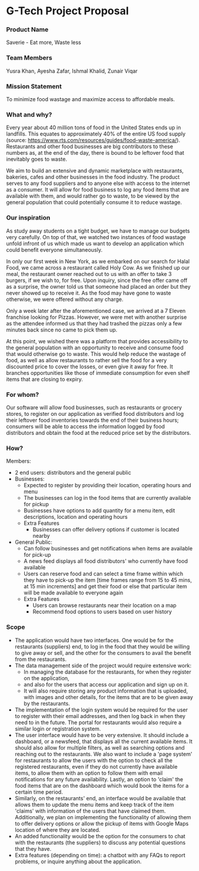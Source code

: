 # G-Tech Project Proposal

### **Product Name**
Saverie - Eat more, Waste less

### **Team Members**
Yusra Khan, Ayesha Zafar, Ishmal Khalid, Zunair Viqar

### **Mission Statement**
To minimize food wastage and maximize access to affordable meals.

### **What and why?**

Every year about 40 million tons of food in the United States ends up in landfills. This equates to approximately 40% of the entire US food supply (source: https://www.rts.com/resources/guides/food-waste-america/). Restaurants and other food businesses are big contributors to these numbers as, at the end of the day, there is bound to be leftover food that inevitably goes to waste.

We aim to build an extensive and dynamic marketplace with restaurants, bakeries, cafes and other businesses in the food industry. The product serves to any food suppliers and to anyone else with access to the internet as a consumer. It will allow for food business to log any food items that are available with them, and would rather go to waste, to be viewed by the general population that could potentially consume it to reduce wastage.

### **Our inspiration**

As study away students on a tight budget, we have to manage our budgets very carefully. On top of that, we watched two instances of food wastage unfold infront of us which made us want to develop an application which could benefit everyone simultaneously.

In only our first week in New York, as we embarked on our search for Halal Food, we came across a restaurant called Holy Cow. As we finished up our meal, the restaurant owner reached out to us with an offer to take 3 burgers, if we wish to, for free. Upon inquiry, since the free offer came off as a surprise, the owner told us that someone had placed an order but they never showed up to receive it. As the food may have gone to waste otherwise, we were offered without any charge.

Only a week later after the aforementioned case, we arrived at a 7 Eleven franchise looking for Pizzas. However, we were met with another surprise as the attendee informed us that they had trashed the pizzas only a few minutes back since no came to pick them up.

At this point, we wished there was a platform that provides accessibility to the general population with an opportunity to receive and consume food that would otherwise go to waste. This would help reduce the wastage of food, as well as allow restaurants to rather sell the food for a very discounted price to cover the losses, or even give it away for free. It branches opportunities like those of immediate consumption for even shelf items that are closing to expiry.

### **For whom?**

Our software will allow food businesses, such as restaurants or grocery stores, to register on our application as verified food distributors and log their leftover food inventories towards the end of their business hours; consumers will be able to access the information logged by food distributors and obtain the food at the reduced price set by the distributors.

### **How?**
Members:
- 2 end users: distributors and the general public
- Businesses:
    - Expected to register by providing their location, operating hours and menu
    - The businesses can log in the food items that are currently available for pickup
    - Businesses have options to add quantity for a menu item, edit descriptions, location and operating hours
    - Extra Features
        - Businesses can offer delivery options if customer is located nearby
- General Public:
    - Can follow businesses and get notifications when items are available for pick-up
    - A news feed displays all food distributors' who currently have food available
    - Users can reserve food and can select a time frame within which they have to pick-up the item [time frames range from 15 to 45 mins, at 15 min increments] and get their food or else that particular item will be made available to everyone again
    - Extra Features
        - Users can browse restaurants near their location on  a map
        - Recommend food options to users based on user history

### **Scope**
- The application would have two interfaces. One would be for the restaurants (suppliers) end, to log in the food that they would be willing to give away or sell, and the other for the consumers to avail the benefit from the restaurants.
- The data management side of the project would require extensive work:
  - In managing the database for the restaurants, for when they register on the application,
  - and also for the users that access our application and sign up on it.
  - It will also require storing any product information that is uploaded, with images and other details, for the items that are to be given away by the restaurants.
- The implementation of the login system would be required for the user to register with their email addresses, and then log back in when they need to in the future. The portal for restaurants would also require a similar login or registration system.
- The user interface would have to be very extensive. It should include a dashboard, or a newsfeed, that displays all the current available items. It should also allow for multiple filters, as well as searching options and reaching out to the restaurants. We also want to include a 'page system' for restaurants to allow the users with the option to check all the registered restaurants, even if they do not currently have available items, to allow them with an option to follow them with email notifications for any future availability. Lastly, an option to 'claim' the food items that are on the dashboard which would book the items for a certain time period.
- Similarly, on the restaurants' end, an interface would be available that allows them to update the menu items and keep track of the item 'claims' with information of the users that have claimed them. Additionally, we plan on implementing the functionality of allowing them to offer delivery options or allow the pickup of items with Google Maps location of where they are located.
- An added functionality would be the option for the consumers to chat with the restaurants (the suppliers) to discuss any potential questions that they have.
- Extra features (depending on time): a chatbot with any FAQs to report problems, or inquire anything about the application.
